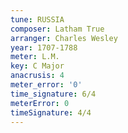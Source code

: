 ```yaml
---
tune: RUSSIA
composer: Latham True
arranger: Charles Wesley
year: 1707-1788
meter: L.M.
key: C Major
anacrusis: 4
meter_error: '0'
time_signature: 6/4
meterError: 0
timeSignature: 4/4
---
```


